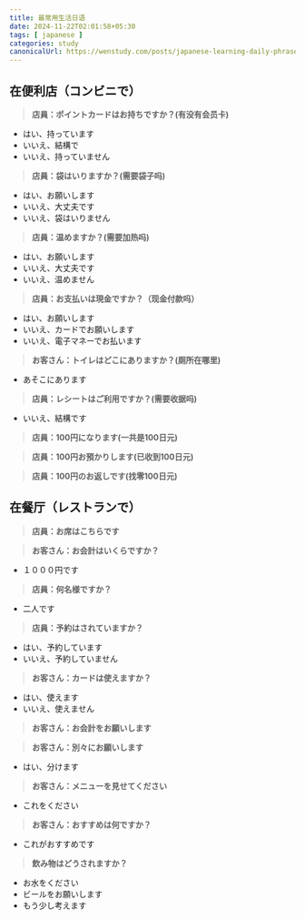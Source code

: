 ```yaml
---
title: 最常用生活日语
date: 2024-11-22T02:01:58+05:30
tags: [ japanese ]
categories: study
canonicalUrl: https://wenstudy.com/posts/japanese-learning-daily-phrases/
---
```


## 在便利店（コンビニで）

> **店員：ポイントカードはお持ちですか？(有没有会员卡)**
- はい、持っています
- いいえ、結構で
- いいえ、持っていません

> **店員：袋はいりますか？(需要袋子吗)**
- はい、お願いします
- いいえ、大丈夫です
- いいえ、袋はいりません

> **店員：温めますか？(需要加热吗)**
- はい、お願いします
- いいえ、大丈夫です
- いいえ、温めません

> **店員：お支払いは現金ですか？（现金付款吗）**
- はい、お願いします
- いいえ、カードでお願いします
- いいえ、電子マネーでお払います

> **お客さん：トイレはどこにありますか？(厕所在哪里)**
- あそこにあります

> **店員：レシートはご利用ですか？(需要收据吗)**
- いいえ、結構です

> **店員：100円になります(一共是100日元)**

> **店員：100円お預かりします(已收到100日元)**

> **店員：100円のお返しです(找零100日元)**


## 在餐厅（レストランで）
> **店員：お席はこちらです**

> **お客さん：お会計はいくらですか？**
- １０００円です

> **店員：何名様ですか？**
- 二人です

> **店員：予約はされていますか？**
- はい、予約しています
- いいえ、予約していません

> **お客さん：カードは使えますか？**
- はい、使えます
- いいえ、使えません

> **お客さん：お会計をお願いします**

> **お客さん：別々にお願いします**
- はい、分けます

> **お客さん：メニューを見せてください**
- これをください

> **お客さん：おすすめは何ですか？**
- これがおすすめです

> **飲み物はどうされますか？**
- お水をください
- ビールをお願いします
- もう少し考えます
